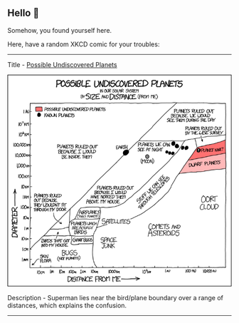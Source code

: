 ## Hello 👀

Somehow, you found yourself here.

Here, have a random XKCD comic for your troubles:

-----------------------------------

Title - [Possible Undiscovered Planets](https://xkcd.com/1633)

![Possible Undiscovered Planets](./random_comic.png)

Description - Superman lies near the bird/plane boundary over a range of distances, which explains the confusion.

-----------------------------------